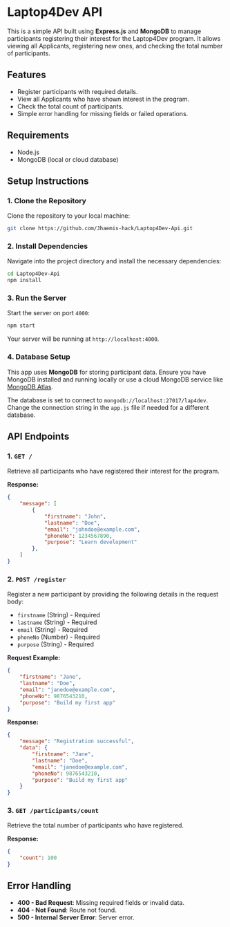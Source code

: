 

# Laptop4Dev API

This is a simple API built using **Express.js** and **MongoDB** to manage participants registering their interest for the Laptop4Dev program. It allows viewing all Applicants, registering new ones, and checking the total number of participants.

## Features

- Register participants with required details.
- View all Applicants who have shown interest in the program.
- Check the total count of participants.
- Simple error handling for missing fields or failed operations.

## Requirements

- Node.js
- MongoDB (local or cloud database)

## Setup Instructions

### 1. Clone the Repository

Clone the repository to your local machine:

```bash
git clone https://github.com/Jhaemis-hack/Laptop4Dev-Api.git
```

### 2. Install Dependencies

Navigate into the project directory and install the necessary dependencies:

```bash
cd Laptop4Dev-Api
npm install
```

### 3. Run the Server

Start the server on port `4000`:

```bash
npm start
```

Your server will be running at `http://localhost:4000`.

### 4. Database Setup

This app uses **MongoDB** for storing participant data. Ensure you have MongoDB installed and running locally or use a cloud MongoDB service like [MongoDB Atlas](https://www.mongodb.com/cloud/atlas).

The database is set to connect to `mongodb://localhost:27017/lap4dev`. Change the connection string in the `app.js` file if needed for a different database.

## API Endpoints

### 1. `GET /`
Retrieve all participants who have registered their interest for the program.

**Response:**
```json
{
    "message": [
        {
            "firstname": "John",
            "lastname": "Doe",
            "email": "johndoe@example.com",
            "phoneNo": 1234567890,
            "purpose": "Learn development"
        },
    ]
}
```

### 2. `POST /register`
Register a new participant by providing the following details in the request body:

- `firstname` (String) - Required
- `lastname` (String) - Required
- `email` (String) - Required
- `phoneNo` (Number) - Required
- `purpose` (String) - Required

**Request Example:**
```json
{
    "firstname": "Jane",
    "lastname": "Doe",
    "email": "janedoe@example.com",
    "phoneNo": 9876543210,
    "purpose": "Build my first app"
}
```

**Response:**
```json
{
    "message": "Registration successful",
    "data": {
        "firstname": "Jane",
        "lastname": "Doe",
        "email": "janedoe@example.com",
        "phoneNo": 9876543210,
        "purpose": "Build my first app"
    }
}
```

### 3. `GET /participants/count`
Retrieve the total number of participants who have registered.

**Response:**
```json
{
    "count": 100
}
```

## Error Handling

- **400 - Bad Request**: Missing required fields or invalid data.
- **404 - Not Found**: Route not found.
- **500 - Internal Server Error**: Server error.


